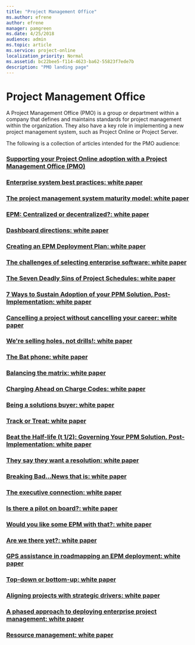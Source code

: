 ```yaml
---
title: "Project Management Office"
ms.author: efrene
author: efrene
manager: pamgreen
ms.date: 4/25/2018
audience: admin
ms.topic: article
ms.service: project-online
localization_priority: Normal
ms.assetid: bc22bee5-f114-4623-ba62-55823f7ede7b
description: "PMO landing page"
---
```


# Project Management Office

A Project Management Office (PMO) is a group or department within a company that defines and maintains standards for project management within the organization. They also have a key role in implementing a new project management system, such as Project Online or Project Server.

The following is a collection of articles intended for the PMO audience:


### [Supporting your Project Online adoption with a Project Management Office (PMO)](supporting-your-project-online-adoption-with-a-project-management-office-pmo.md)
### [Enterprise system best practices: white paper](enterprise-system-best-practices-white-paper.md)
### [The project management system maturity model: white paper](the-project-management-system-maturity-model-white-paper.md)
### [EPM: Centralized or decentralized?: white paper](epm-centralized-or-decentralizedwhite-paper.md)
### [Dashboard directions: white paper](dashboard-directions-white-paper.md)
### [Creating an EPM Deployment Plan: white paper](creating-an-epm-deployment-plan-white-paper.md)
### [The challenges of selecting enterprise software: white paper](the-challenges-of-selecting-enterprise-software-white-paper.md)
### [The Seven Deadly Sins of Project Schedules: white paper](the-seven-deadly-sins-of-project-schedules-white-paper.md)
### [7 Ways to Sustain Adoption of your PPM Solution, Post-Implementation: white paper](7-ways-to-sustain-adoption-of-your-ppm-solution-post-implementation-white-paper.md)
### [Cancelling a project without cancelling your career: white paper](cancelling-a-project-without-cancelling-your-career-white-paper.md)
### [We're selling holes, not drills!: white paper](we-re-selling-holes-not-drills!-white-paper.md)
### [The Bat phone: white paper](the-bat-phone-white-paper.md)
### [Balancing the matrix: white paper](balancing-the-matrix-white-paper.md)
### [Charging Ahead on Charge Codes: white paper](charging-ahead-on-charge-codes-white-paper.md)
### [Being a solutions buyer: white paper](being-a-solutions-buyer-white-paper.md)
### [Track or Treat: white paper](track-or-treat-white-paper.md)
### [Beat the Half-life (t 1/2): Governing Your PPM Solution, Post-Implementation: white paper](beat-the-half-life-t-1-2governing-your-ppm-solution-post-implementation-white-pa.md)
### [They say they want a resolution: white paper](they-say-they-want-a-resolution-white-paper.md)
### [Breaking Bad...News that is: white paper](breaking-badnews-that-is-white-paper.md)
### [The executive connection: white paper](the-executive-connection-white-paper.md)
### [Is there a pilot on board?: white paper](is-there-a-pilot-on-boardwhite-paper.md)
### [Would you like some EPM with that?: white paper](would-you-like-some-epm-with-thatwhite-paper.md)
### [Are we there yet?: white paper](are-we-there-yetwhite-paper.md)
### [GPS assistance in roadmapping an EPM deployment: white paper](gps-assistance-in-roadmapping-an-epm-deployment-white-paper.md)
### [Top-down or bottom-up: white paper](top-down-or-bottom-up-white-paper.md)
### [Aligning projects with strategic drivers: white paper](aligning-projects-with-strategic-drivers-white-paper.md)
### [A phased approach to deploying enterprise project management: white paper](a-phased-approach-to-deploying-enterprise-project-management-white-paper.md)
### [Resource management: white paper](resource-management-white-paper.md)
  

